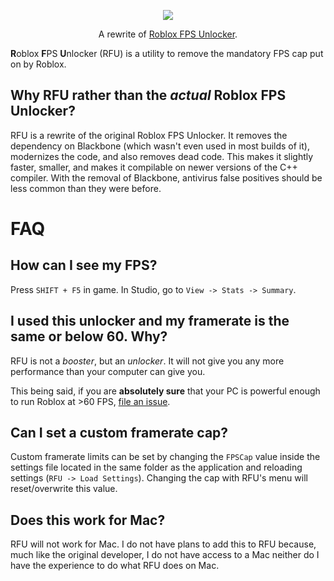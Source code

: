 <p align="center">
  <img src="https://raw.githubusercontent.com/LewisTehMinerz/RFU/master/repository-header.png">
</p>
<p align="center">
  A rewrite of <a href="https://github.com/axstin/rbxfpsunlocker">Roblox FPS Unlocker</a>.
</p>

**R**oblox **F**PS **U**nlocker (RFU) is a utility to remove the mandatory FPS cap put on by Roblox.

## Why RFU rather than the *actual* Roblox FPS Unlocker?
RFU is a rewrite of the original Roblox FPS Unlocker. It removes the dependency on Blackbone (which wasn't even used in most builds of it),
modernizes the code, and also removes dead code. This makes it slightly faster, smaller, and makes it compilable on newer versions of the
C++ compiler. With the removal of Blackbone, antivirus false positives should be less common than they were before.

# FAQ
## How can I see my FPS?
Press `SHIFT + F5` in game. In Studio, go to `View -> Stats -> Summary`.
## I used this unlocker and my framerate is the same or below 60. Why?
RFU is not a *booster*, but an *unlocker*. It will not give you any more performance than your computer can give you.

This being said, if you are **absolutely sure** that your PC is powerful enough to run Roblox at >60 FPS,
[file an issue](https://github.com/LewisTehMinerz/RFU/issues).
## Can I set a custom framerate cap?
Custom framerate limits can be set by changing the `FPSCap` value inside the settings file located in the same folder as the application
and reloading settings (`RFU -> Load Settings`). Changing the cap with RFU's menu will reset/overwrite this value.
## Does this work for Mac?
RFU will not work for Mac. I do not have plans to add this to RFU because, much like the original developer, I do not have access to a Mac
neither do I have the experience to do what RFU does on Mac.
